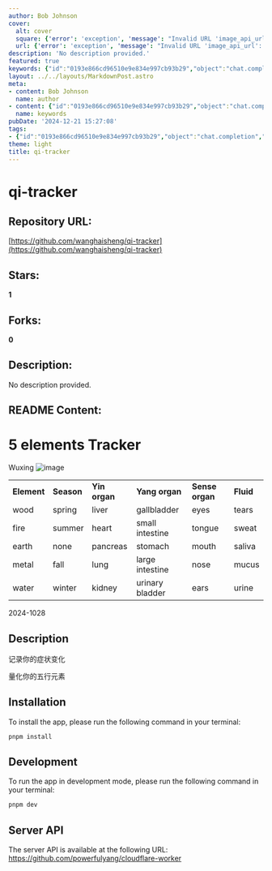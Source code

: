 ```yaml
---
author: Bob Johnson
cover:
  alt: cover
  square: {'error': 'exception', 'message': "Invalid URL 'image_api_url': No scheme supplied. Perhaps you meant https://image_api_url?"}
  url: {'error': 'exception', 'message': "Invalid URL 'image_api_url': No scheme supplied. Perhaps you meant https://image_api_url?"}
description: 'No description provided.'
featured: true
keywords: {"id":"0193e866cd96510e9e834e997cb93b29","object":"chat.completion","created":1734770871,"model":"Qwen/Qwen2.5-7B-Instruct","choices":[{"index":0,"message":{"role":"assistant","content":"### Keywords\n- qi-tracker\n- Wuxing (Five Elements)\n- Symptoms\n- Quantification\n- Development Instructions\n- Installation\n- Server API\n\n### Tags\n- #qi-tracker\n- #Wuxing\n- #5elements\n- #Trackers\n- #Development\n- #Installation\n- #ServerAPI\n- #Quantification\n- #Symptoms"},"finish_reason":"stop"}],"usage":{"prompt_tokens":507,"completion_tokens":81,"total_tokens":588},"system_fingerprint":""}
layout: ../../layouts/MarkdownPost.astro
meta:
- content: Bob Johnson
  name: author
- content: {"id":"0193e866cd96510e9e834e997cb93b29","object":"chat.completion","created":1734770871,"model":"Qwen/Qwen2.5-7B-Instruct","choices":[{"index":0,"message":{"role":"assistant","content":"### Keywords\n- qi-tracker\n- Wuxing (Five Elements)\n- Symptoms\n- Quantification\n- Development Instructions\n- Installation\n- Server API\n\n### Tags\n- #qi-tracker\n- #Wuxing\n- #5elements\n- #Trackers\n- #Development\n- #Installation\n- #ServerAPI\n- #Quantification\n- #Symptoms"},"finish_reason":"stop"}],"usage":{"prompt_tokens":507,"completion_tokens":81,"total_tokens":588},"system_fingerprint":""}
  name: keywords
pubDate: '2024-12-21 15:27:08'
tags:
- {"id":"0193e866cd96510e9e834e997cb93b29","object":"chat.completion","created":1734770871,"model":"Qwen/Qwen2.5-7B-Instruct","choices":[{"index":0,"message":{"role":"assistant","content":"### Keywords\n- qi-tracker\n- Wuxing (Five Elements)\n- Symptoms\n- Quantification\n- Development Instructions\n- Installation\n- Server API\n\n### Tags\n- #qi-tracker\n- #Wuxing\n- #5elements\n- #Trackers\n- #Development\n- #Installation\n- #ServerAPI\n- #Quantification\n- #Symptoms"},"finish_reason":"stop"}],"usage":{"prompt_tokens":507,"completion_tokens":81,"total_tokens":588},"system_fingerprint":""}
theme: light
title: qi-tracker
---
```


# qi-tracker

## Repository URL: 
[https://github.com/wanghaisheng/qi-tracker](https://github.com/wanghaisheng/qi-tracker)

## Stars: 
**1**

## Forks: 
**0**

## Description: 
No description provided.

## README Content: 
# 5 elements Tracker
Wuxing
![image](https://github.com/user-attachments/assets/cfd6e6ed-5d31-487e-877f-4126fbde23d8)


<table class="responsive css-1pp4cxb"><tbody><tr><td><strong>Element</strong></td><td><strong>Season</strong></td><td><strong>Yin organ</strong></td><td><strong>Yang organ</strong></td><td><strong>Sense organ</strong></td><td><strong>Fluid</strong></td></tr><tr><td>wood</td><td>spring</td><td>liver</td><td style="">gallbladder</td><td>eyes</td><td>tears</td></tr><tr><td>fire</td><td>summer</td><td>heart</td><td>small intestine</td><td>tongue</td><td>sweat</td></tr><tr><td>earth</td><td>none</td><td>pancreas</td><td>stomach</td><td>mouth</td><td>saliva</td></tr><tr><td>metal</td><td>fall</td><td>lung</td><td>large intestine</td><td>nose</td><td>mucus</td></tr><tr><td>water</td><td>winter</td><td>kidney</td><td>urinary bladder</td><td>ears</td><td>urine</td></tr></tbody></table>



2024-1028

## Description


记录你的症状变化

量化你的五行元素


## Installation

To install the app, please run the following command in your terminal:
```bash
pnpm install
```

## Development

To run the app in development mode, please run the following command in your terminal:
```bash
pnpm dev
```

## Server API

The server API is available at the following URL: https://github.com/powerfulyang/cloudflare-worker

